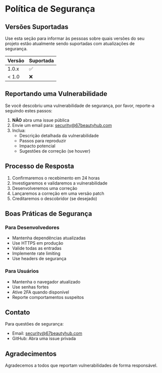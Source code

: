 # Política de Segurança

## Versões Suportadas

Use esta seção para informar às pessoas sobre quais versões do seu projeto estão atualmente sendo suportadas com atualizações de segurança.

| Versão | Suportada          |
| ------- | ------------------ |
| 1.0.x   | :white_check_mark: |
| < 1.0   | :x:                |

## Reportando uma Vulnerabilidade

Se você descobriu uma vulnerabilidade de segurança, por favor, reporte-a seguindo estes passos:

1. **NÃO** abra uma issue pública
2. Envie um email para: security@67beautyhub.com
3. Inclua:
   - Descrição detalhada da vulnerabilidade
   - Passos para reproduzir
   - Impacto potencial
   - Sugestões de correção (se houver)

## Processo de Resposta

1. Confirmaremos o recebimento em 24 horas
2. Investigaremos e validaremos a vulnerabilidade
3. Desenvolveremos uma correção
4. Lançaremos a correção em uma versão patch
5. Creditaremos o descobridor (se desejado)

## Boas Práticas de Segurança

### Para Desenvolvedores
- Mantenha dependências atualizadas
- Use HTTPS em produção
- Valide todas as entradas
- Implemente rate limiting
- Use headers de segurança

### Para Usuários
- Mantenha o navegador atualizado
- Use senhas fortes
- Ative 2FA quando disponível
- Reporte comportamentos suspeitos

## Contato

Para questões de segurança:
- Email: security@67beautyhub.com
- GitHub: Abra uma issue privada

## Agradecimentos

Agradecemos a todos que reportam vulnerabilidades de forma responsável.
